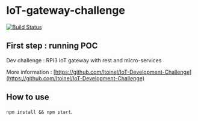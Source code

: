 # IoT-gateway-challenge
[![Build Status](https://travis-ci.org/BaptisteGauduchon/IoT-gateway-challenge.svg?branch=master)](https://travis-ci.org/BaptisteGauduchon/IoT-gateway-challenge)

## First step : running POC
Dev challenge : RPI3 IoT gateway with rest and micro-services

More information : [https://github.com/ltoinel/IoT-Development-Challenge](https://github.com/ltoinel/IoT-Development-Challenge)

## How to use
`npm install && npm start`.

